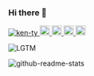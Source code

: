 ### Hi there 👋

<!--
**ken-ty/ken-ty** is a ✨ _special_ ✨ repository because its `README.md` (this file) appears on your GitHub profile.

Here are some ideas to get you started:

- 🔭 I’m currently working on ...
- 🌱 I’m currently learning ...
- 👯 I’m looking to collaborate on ...
- 🤔 I’m looking for help with ...
- 💬 Ask me about ...
- 📫 How to reach me: ...
- 😄 Pronouns: ...
- ⚡ Fun fact: ...
-->

<p align="left">
  <a href="https://github.com/ken-ty/ken-ty/">
    <img src="https://komarev.com/ghpvc/?username=ken-ty" alt="ken-ty" />
  </a>
  <a href="https://github.com/ken-ty">
    <img height="20" src="https://img.shields.io/github/followers/ken-ty?label=follow&logo=github&style=flat" />
  </a>
  <a href="https://stackoverflow.com/users/15761443/ken-tokura">
    <img height="20" src="https://img.shields.io/stackexchange/stackoverflow/r/15761443?label=StackOverflow&logo=stack-overflow&style=flat" />
  </a>
  <a href="https://qiita.com/kentokura">
    <img height="20" src="https://qiita-badge.apiapi.app/s/kentokura/posts.svg" />
  </a>
  <a href="https://qiita.com/kentokura">
    <img height="20" src="https://qiita-badge.apiapi.app/s/kentokura/contributions.svg" />
  </a>
</p>

![LGTM](https://image.lgtmoon.dev/225707)

![github-readme-stats](https://github-readme-stats.vercel.app/api?username=ken-ty&count_private=true)

